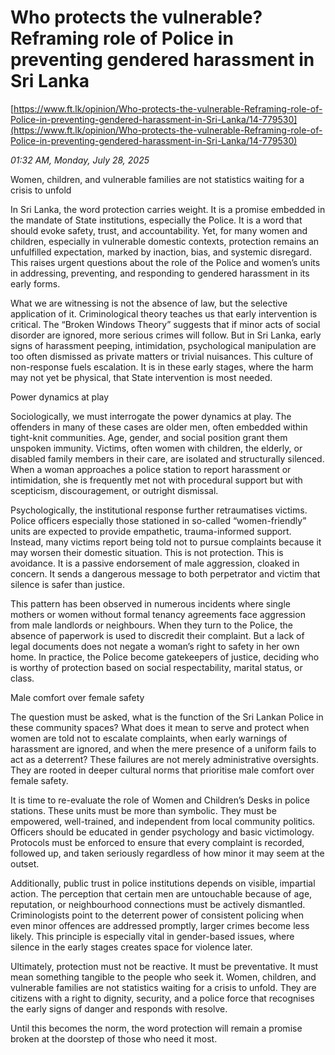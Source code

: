 # Who protects the vulnerable? Reframing role of Police in preventing gendered harassment in Sri Lanka

[https://www.ft.lk/opinion/Who-protects-the-vulnerable-Reframing-role-of-Police-in-preventing-gendered-harassment-in-Sri-Lanka/14-779530](https://www.ft.lk/opinion/Who-protects-the-vulnerable-Reframing-role-of-Police-in-preventing-gendered-harassment-in-Sri-Lanka/14-779530)

*01:32 AM, Monday, July 28, 2025*

Women, children, and vulnerable families are not statistics waiting for a crisis to unfold

In Sri Lanka, the word protection carries weight. It is a promise embedded in the mandate of State institutions, especially the Police. It is a word that should evoke safety, trust, and accountability. Yet, for many women and children, especially in vulnerable domestic contexts, protection remains an unfulfilled expectation, marked by inaction, bias, and systemic disregard. This raises urgent questions about the role of the Police and women’s units in addressing, preventing, and responding to gendered harassment in its early forms.

What we are witnessing is not the absence of law, but the selective application of it. Criminological theory teaches us that early intervention is critical. The “Broken Windows Theory” suggests that if minor acts of social disorder are ignored, more serious crimes will follow. But in Sri Lanka, early signs of harassment peeping, intimidation, psychological manipulation are too often dismissed as private matters or trivial nuisances. This culture of non-response fuels escalation. It is in these early stages, where the harm may not yet be physical, that State intervention is most needed.

Power dynamics at play

Sociologically, we must interrogate the power dynamics at play. The offenders in many of these cases are older men, often embedded within tight-knit communities. Age, gender, and social position grant them unspoken immunity. Victims, often women with children, the elderly, or disabled family members in their care, are isolated and structurally silenced. When a woman approaches a police station to report harassment or intimidation, she is frequently met not with procedural support but with scepticism, discouragement, or outright dismissal.

Psychologically, the institutional response further retraumatises victims. Police officers especially those stationed in so-called “women-friendly” units are expected to provide empathetic, trauma-informed support. Instead, many victims report being told not to pursue complaints because it may worsen their domestic situation. This is not protection. This is avoidance. It is a passive endorsement of male aggression, cloaked in concern. It sends a dangerous message to both perpetrator and victim that silence is safer than justice.

This pattern has been observed in numerous incidents where single mothers or women without formal tenancy agreements face aggression from male landlords or neighbours. When they turn to the Police, the absence of paperwork is used to discredit their complaint. But a lack of legal documents does not negate a woman’s right to safety in her own home. In practice, the Police become gatekeepers of justice, deciding who is worthy of protection based on social respectability, marital status, or class.

Male comfort over female safety

The question must be asked, what is the function of the Sri Lankan Police in these community spaces? What does it mean to serve and protect when women are told not to escalate complaints, when early warnings of harassment are ignored, and when the mere presence of a uniform fails to act as a deterrent? These failures are not merely administrative oversights. They are rooted in deeper cultural norms that prioritise male comfort over female safety.

It is time to re-evaluate the role of Women and Children’s Desks in police stations. These units must be more than symbolic. They must be empowered, well-trained, and independent from local community politics. Officers should be educated in gender psychology and basic victimology. Protocols must be enforced to ensure that every complaint is recorded, followed up, and taken seriously regardless of how minor it may seem at the outset.

Additionally, public trust in police institutions depends on visible, impartial action. The perception that certain men are untouchable because of age, reputation, or neighbourhood connections must be actively dismantled. Criminologists point to the deterrent power of consistent policing when even minor offences are addressed promptly, larger crimes become less likely. This principle is especially vital in gender-based issues, where silence in the early stages creates space for violence later.

Ultimately, protection must not be reactive. It must be preventative. It must mean something tangible to the people who seek it. Women, children, and vulnerable families are not statistics waiting for a crisis to unfold. They are citizens with a right to dignity, security, and a police force that recognises the early signs of danger and responds with resolve.

Until this becomes the norm, the word protection will remain a promise broken at the doorstep of those who need it most.

